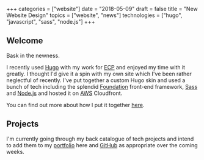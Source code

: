 +++
categories = ["website"]
date = "2018-05-09"
draft = false
title = "New Website Design"
topics = ["website", "news"]
technologies = ["hugo", "javascript", "sass", "node.js"]
+++

## Welcome

Bask in the newness.

I recently used [Hugo](https://gohugo.io) with my work for [ECP](/projects/ecpuk.org) and enjoyed my time with it greatly. 
I thought I'd give it a spin with my own site which I've been rather neglectful of recently. I've put together a custom 
Hugo skin and used a bunch of tech including the splendid [Foundation](https://foundation.zurb.com) front-end framework, 
[Sass](https://sass-lang.com/) and [Node.js](https://nodejs.org/) and hosted it on [AWS](https://aws.amazon.com/) 
Cloudfront.

You can find out more about how I put it together [here](/projects/harrybarnard.com).

## Projects

I'm currently going through my back catalogue of tech projects and intend to add them to my [portfolio](/projects) here 
and [GitHub](https://github.com/harrybarnard) as appropriate over the coming weeks.
